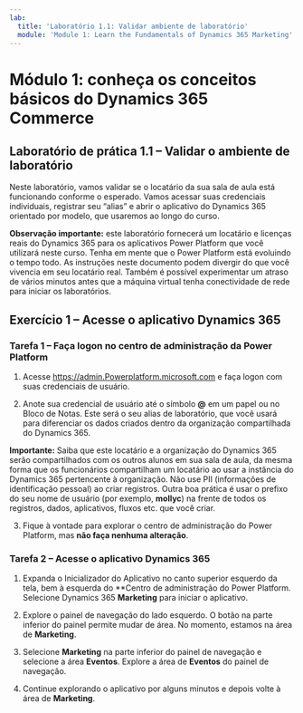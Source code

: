 ```yaml
---
lab:
  title: 'Laboratório 1.1: Validar ambiente de laboratório'
  module: 'Module 1: Learn the Fundamentals of Dynamics 365 Marketing'
---
```



<a name="module-1-learn-the-fundamentals-of-dynamics-365-marketing"></a>Módulo 1: conheça os conceitos básicos do Dynamics 365 Commerce
========================

## <a name="practice-lab-11---validate-lab-environment"></a>Laboratório de prática 1.1 – Validar o ambiente de laboratório 

Neste laboratório, vamos validar se o locatário da sua sala de aula está funcionando conforme o esperado. Vamos acessar suas credenciais individuais, registrar seu “alias” e abrir o aplicativo do Dynamics 365 orientado por modelo, que usaremos ao longo do curso. 

**Observação importante:** este laboratório fornecerá um locatário e licenças reais do Dynamics 365 para os aplicativos Power Platform que você utilizará neste curso. Tenha em mente que o Power Platform está evoluindo o tempo todo. As instruções neste documento podem divergir do que você vivencia em seu locatário real. Também é possível experimentar um atraso de vários minutos antes que a máquina virtual tenha conectividade de rede para iniciar os laboratórios.

<a name="exercise-1---access-the-dynamics-365-application"></a>Exercício 1 – Acesse o aplicativo Dynamics 365
---------------------------------------------------

### <a name="task-1--log-into-the-power-platform-admin-center"></a>Tarefa 1 – Faça logon no centro de administração da Power Platform

1.  Acesse <https://admin.Powerplatform.microsoft.com> e faça logon com suas credenciais de usuário.

2. Anote sua credencial de usuário até o símbolo **@** em um papel ou no Bloco de Notas. Este será o seu alias de laboratório, que você usará para diferenciar os dados criados dentro da organização compartilhada do Dynamics 365. 

**Importante:** Saiba que este locatário e a organização do Dynamics 365 serão compartilhados com os outros alunos em sua sala de aula, da mesma forma que os funcionários compartilham um locatário ao usar a instância do Dynamics 365 pertencente à organização. Não use PII (informações de identificação pessoal) ao criar registros. Outra boa prática é usar o prefixo do seu nome de usuário (por exemplo, **mollyc**) na frente de todos os registros, dados, aplicativos, fluxos etc. que você criar.

3. Fique à vontade para explorar o centro de administração do Power Platform, mas **não faça nenhuma alteração**.

### <a name="task-2--access-the-dynamics-365-application"></a>Tarefa 2 – Acesse o aplicativo Dynamics 365

1.  Expanda o Inicializador do Aplicativo no canto superior esquerdo da tela, bem à esquerda do **Centro de administração do Power Platform. Selecione Dynamics 365 **Marketing** para iniciar o aplicativo.

2.  Explore o painel de navegação do lado esquerdo. O botão na parte inferior do painel permite mudar de área. No momento, estamos na área de **Marketing**. 

3.  Selecione **Marketing** na parte inferior do painel de navegação e selecione a área **Eventos**. Explore a área de **Eventos** do painel de navegação.  

4. Continue explorando o aplicativo por alguns minutos e depois volte à área de **Marketing**.

